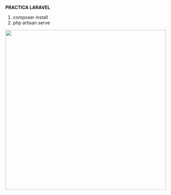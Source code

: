 **PRACTICA LARAVEL** 
1. composer install
2. php artisan serve


<img src="https://raw.githubusercontent.com/jcotsenati/senatipracticapedidos/master/public/adicionales/modelo_relacional.png" height="500">
